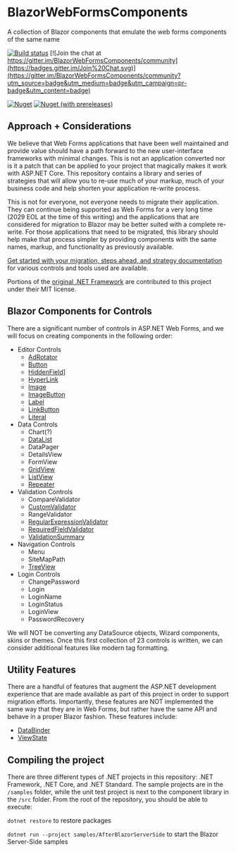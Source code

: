 # BlazorWebFormsComponents

A collection of Blazor components that emulate the web forms components of the same name

[![Build status](https://dev.azure.com/FritzAndFriends/BlazorWebFormsComponents/_apis/build/status/BlazorWebFormsComponents-.NET%20Standard-CI)](https://dev.azure.com/FritzAndFriends/BlazorWebFormsComponents/_build/latest?definitionId=14)  [![Join the chat at https://gitter.im/BlazorWebFormsComponents/community](https://badges.gitter.im/Join%20Chat.svg)](https://gitter.im/BlazorWebFormsComponents/community?utm_source=badge&utm_medium=badge&utm_campaign=pr-badge&utm_content=badge)

[![Nuget](https://img.shields.io/nuget/v/Fritz.BlazorWebFormsComponents?color=violet)](https://www.nuget.org/packages/Fritz.BlazorWebFormsComponents/)  [![Nuget (with prereleases)](https://img.shields.io/nuget/vpre/Fritz.BlazorWebFormsComponents)](https://www.nuget.org/packages/Fritz.BlazorWebFormsComponents/)

## Approach + Considerations

We believe that Web Forms applications that have been well maintained and provide value should have a path forward to the new user-interface frameworks with minimal changes.  This is not an application converted nor is it a patch that can be applied to your project that magically makes it work with ASP<span></span>.NET Core.  This repository contains a library and series of strategies that will allow you to re-use much of your markup, much of your business code and help shorten your application re-write process.

This is not for everyone, not everyone needs to migrate their application.  They can continue being supported as Web Forms for a very long time (2029 EOL at the time of this writing) and the applications that are considered for migration to Blazor may be better suited with a complete re-write.  For those applications that need to be migrated, this library should help make that process simpler by providing components with the same names, markup, and functionality as previously available.

[Get started with your migration, steps ahead, and strategy documentation](docs/Migration/readme.md) for various controls and tools used are available.

Portions of the [original .NET Framework](https://github.com/microsoft/referencesource) are contributed to this project under their MIT license.

## Blazor Components for Controls

There are a significant number of controls in ASP.NET Web Forms, and we will focus on creating components in the following order:

  - Editor Controls
    - [AdRotator](docs/AdRotator.md)
    - [Button](docs/Button.md)
    - [HiddenField](docs/HiddenField.md)]
    - [HyperLink](docs/HyperLink.md)
    - [Image](docs/Image.md)
    - [ImageButton](docs/ImageButton.md)
    - [Label](docs/Label.md)
    - [LinkButton](docs/LinkButton.md)
    - [Literal](docs/Literal.md)
  - Data Controls
    - Chart(?)
    - [DataList](docs/DataList.md)
    - DataPager
    - DetailsView
    - FormView
    - [GridView](docs/GridView.md)
    - [ListView](docs/ListView.md)
    - [Repeater](docs/Repeater.md)
  - Validation Controls
    - CompareValidator
    - [CustomValidator](docs/CustomValidator.md)
    - RangeValidator
    - [RegularExpressionValidator](docs/RegularExpressionValidator.md)
    - [RequiredFieldValidator](docs/RequiredFieldValidator.md)
    - [ValidationSummary](docs/ValidationSummary.md)
  - Navigation Controls
    - Menu
    - SiteMapPath
    - [TreeView](docs/TreeView.md)
  - Login Controls
    - ChangePassword
    - Login
    - LoginName
    - LoginStatus
    - LoginView
    - PasswordRecovery

We will NOT be converting any DataSource objects, Wizard components, skins or themes.  Once this first collection of 23 controls is written, we can consider additional features like modern tag formatting.

## Utility Features

There are a handful of features that augment the ASP<span></span>.NET development experience that are made available as part of this project in order to support migration efforts.  Importantly, these features are NOT implemented the same way that they are in Web Forms, but rather have the same API and behave in a proper Blazor fashion.  These features include:

  - [DataBinder](docs/Databinder.md)
  - [ViewState](docs/ViewState.md)

## Compiling the project

There are three different types of .NET projects in this repository:  .NET Framework, .NET Core, and .NET Standard.  The sample projects are in the `/samples` folder, while the unit test project is next to the component library in the `/src` folder.  From the root of the repository, you should be able to execute:

`dotnet restore` to restore packages

`dotnet run --project samples/AfterBlazorServerSide` to start the Blazor Server-Side samples
